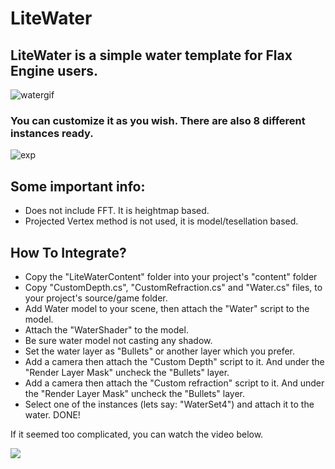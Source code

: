 # LiteWater
## LiteWater is a simple water template for Flax Engine users.

![watergif](https://user-images.githubusercontent.com/31192693/193070133-55a794c4-e1a5-437b-b634-4554162b85fd.gif)

### You can customize it as you wish. There are also 8 different instances ready.
![exp](https://user-images.githubusercontent.com/31192693/193071553-c4e54118-1362-4241-88ab-3f709a1e4526.jpg)




## Some important info:
- Does not include FFT. It is heightmap based.
- Projected Vertex method is not used, it is model/tesellation based.


## How To Integrate?

- Copy the "LiteWaterContent" folder into your project's "content" folder
- Copy "CustomDepth.cs", "CustomRefraction.cs" and "Water.cs" files, to your project's source/game folder. 
- Add Water model to your scene, then attach the "Water" script to the model. 
- Attach the "WaterShader" to the model.
- Be sure water model not casting any shadow.
- Set the water layer as "Bullets" or another layer which you prefer.
- Add a camera then attach the "Custom Depth" script to it. And under the "Render Layer Mask" uncheck the "Bullets" layer. 
- Add a camera then attach the "Custom refraction" script to it. And under the "Render Layer Mask" uncheck the "Bullets" layer. 
- Select one of the instances (lets say: "WaterSet4") and attach it to the water.
DONE!

If it seemed too complicated, you can watch the video below.

[![](https://img.youtube.com/vi/HEMd9PwBSAI/0.jpg)](https://www.youtube.com/watch?v=YHEMd9PwBSAI)
